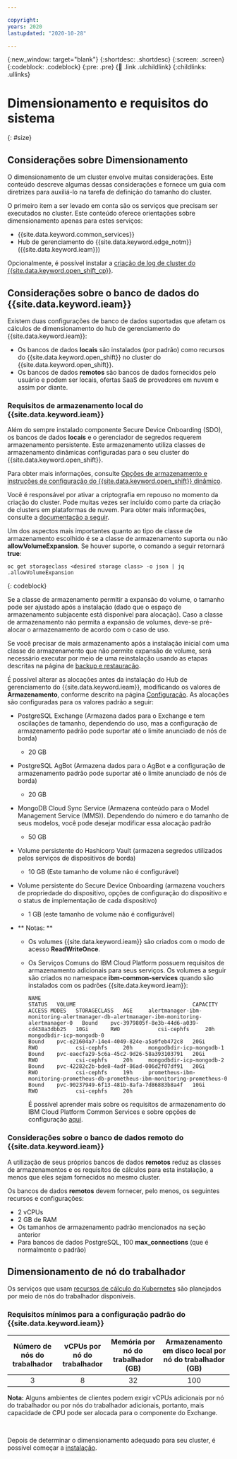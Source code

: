 ```yaml
---

copyright:
years: 2020
lastupdated: "2020-10-28"

---
```


{:new_window: target="blank"}
{:shortdesc: .shortdesc}
{:screen: .screen}
{:codeblock: .codeblock}
{:pre: .pre}
{:child: .link .ulchildlink}
{:childlinks: .ullinks}


# Dimensionamento e requisitos do sistema
{: #size}

## Considerações sobre Dimensionamento

O dimensionamento de um cluster envolve muitas considerações. Este conteúdo descreve algumas dessas considerações e fornece um guia com diretrizes para auxiliá-lo na tarefa de definição do tamanho do cluster.

O primeiro item a ser levado em conta são os serviços que precisam ser executados no cluster. Este conteúdo oferece orientações sobre dimensionamento apenas para estes serviços:

* {{site.data.keyword.common_services}}
* Hub de gerenciamento do {{site.data.keyword.edge_notm}} ({{site.data.keyword.ieam}})

Opcionalmente, é possível instalar a [criação de log de cluster do {{site.data.keyword.open_shift_cp}}](../admin/accessing_logs.md#ocp_logging).

## Considerações sobre o banco de dados do {{site.data.keyword.ieam}}

Existem duas configurações de banco de dados suportadas que afetam os cálculos de dimensionamento do hub de gerenciamento do {{site.data.keyword.ieam}}:

* Os bancos de dados **locais** são instalados (por padrão) como recursos do {{site.data.keyword.open_shift}} no cluster do {{site.data.keyword.open_shift}}.
* Os bancos de dados **remotos** são bancos de dados fornecidos pelo usuário e podem ser locais, ofertas SaaS de provedores em nuvem e assim por diante.

### Requisitos de armazenamento local do {{site.data.keyword.ieam}}

Além do sempre instalado componente Secure Device Onboarding (SDO), os bancos de dados **locais** e o gerenciador de segredos requerem armazenamento persistente. Este armazenamento utiliza classes de armazenamento dinâmicas configuradas para o seu cluster do {{site.data.keyword.open_shift}}.

Para obter mais informações, consulte [Opções de armazenamento e instruções de configuração do {{site.data.keyword.open_shift}} dinâmico](https://docs.openshift.com/container-platform/4.6/storage/understanding-persistent-storage.html).

Você é responsável por ativar a criptografia em repouso no momento da criação do cluster. Pode muitas vezes ser incluído como parte da criação de clusters em plataformas de nuvem. Para obter mais informações, consulte a [documentação a seguir](https://docs.openshift.com/container-platform/4.6/installing/installing-fips.html).

Um dos aspectos mais importantes quanto ao tipo de classe de armazenamento escolhido é se a classe de armazenamento suporta ou não **allowVolumeExpansion**. Se houver suporte, o comando a seguir retornará **true**:

```
oc get storageclass <desired storage class> -o json | jq .allowVolumeExpansion
```
{: codeblock}

Se a classe de armazenamento permitir a expansão do volume, o tamanho pode ser ajustado após a instalação (dado que o espaço de armazenamento subjacente está disponível para alocação). Caso a classe de armazenamento não permita a expansão de volumes, deve-se pré-alocar o armazenamento de acordo com o caso de uso. 

Se você precisar de mais armazenamento após a instalação inicial com uma classe de armazenamento que não permite expansão de volume, será necessário executar por meio de uma reinstalação usando as etapas descritas na página de [backup e restauração](../admin/backup_recovery.md).

É possível alterar as alocações antes da instalação do Hub de gerenciamento do {{site.data.keyword.ieam}}, modificando os valores de **Armazenamento**, conforme descrito na página [Configuração](configuration.md). As alocações são configuradas para os valores padrão a seguir:

* PostgreSQL Exchange (Armazena dados para o Exchange e tem oscilações de tamanho, dependendo do uso, mas a configuração de armazenamento padrão pode suportar até o limite anunciado de nós de borda)
  * 20 GB
* PostgreSQL AgBot (Armazena dados para o AgBot e a configuração de armazenamento padrão pode suportar até o limite anunciado de nós de borda)
  * 20 GB
* MongoDB Cloud Sync Service (Armazena conteúdo para o Model Management Service (MMS)). Dependendo do número e do tamanho de seus modelos, você pode desejar modificar essa alocação padrão
  * 50 GB
* Volume persistente do Hashicorp Vault (armazena segredos utilizados pelos serviços de dispositivos de borda)
  * 10 GB (Este tamanho de volume não é configurável)
* Volume persistente do Secure Device Onboarding (armazena vouchers de propriedade do dispositivo, opções de configuração do dispositivo e o status de implementação de cada dispositivo)
  * 1 GB (este tamanho de volume não é configurável)

* ** Notas: **
  * Os volumes {{site.data.keyword.ieam}} são criados com o modo de acesso **ReadWriteOnce**.
  * Os Serviços Comuns do IBM Cloud Platform possuem requisitos de armazenamento adicionais para seus serviços. Os volumes  a seguir são criados no namespace **ibm-common-services** quando são instalados com os padrões {{site.data.keyword.ieam}}:
    ```
    NAME                                                                                     STATUS   VOLUME                                     CAPACITY   ACCESS MODES   STORAGECLASS   AGE     alertmanager-ibm-monitoring-alertmanager-db-alertmanager-ibm-monitoring-alertmanager-0   Bound    pvc-3979805f-8e3b-44d6-a039-cd438a3dbb25   10Gi       RWO            csi-cephfs     20h     mongodbdir-icp-mongodb-0                                                                 Bound    pvc-e21604a7-14e4-4049-824e-a5a9feb472c8   20Gi       RWO            csi-cephfs     20h     mongodbdir-icp-mongodb-1                                                                 Bound    pvc-eaecfa29-5c6a-45c2-9d26-58a393103791   20Gi       RWO            csi-cephfs     20h     mongodbdir-icp-mongodb-2                                                                 Bound    pvc-42282c2b-bde8-4adf-86ad-006d2f07df91   20Gi       RWO            csi-cephfs     19h     prometheus-ibm-monitoring-prometheus-db-prometheus-ibm-monitoring-prometheus-0           Bound    pvc-90237949-6f13-481b-8afa-7d86883b8a4f   10Gi       RWO            csi-cephfs     20h
    ```

    É possível aprender mais sobre os requisitos de armazenamento do IBM Cloud Platform Common Services e sobre opções de configuração [aqui](https://www.ibm.com/support/knowledgecenter/SSHKN6/installer/3.x.x/custom_resource.html).

### Considerações sobre o banco de dados remoto do {{site.data.keyword.ieam}}

A utilização de seus próprios bancos de dados **remotos** reduz as classes de armazenamentos e os requisitos de cálculos para esta instalação, a menos que eles sejam fornecidos no mesmo cluster.

Os bancos de dados **remotos** devem fornecer, pelo menos, os seguintes recursos e configurações:

* 2 vCPUs
* 2 GB de RAM
* Os tamanhos de armazenamento padrão mencionados na seção anterior
* Para bancos de dados PostgreSQL, 100 **max_connections** (que é normalmente o padrão)

## Dimensionamento de nó do trabalhador

Os serviços que usam [recursos de cálculo do Kubernetes](https://kubernetes.io/docs/concepts/configuration/manage-compute-resources-container) são planejados por meio de nós do trabalhador disponíveis.

### Requisitos mínimos para a configuração padrão do {{site.data.keyword.ieam}}
| Número de nós do trabalhador | vCPUs por nó do trabalhador | Memória por nó do trabalhador (GB) | Armazenamento em disco local por nó do trabalhador (GB) |
| :---: | :---: | :---: | :---: |
| 3	| 8	| 32	| 100 	|

**Nota:** Alguns ambientes de clientes podem exigir vCPUs adicionais por nó do trabalhador ou por nós do trabalhador adicionais, portanto, mais capacidade de CPU pode ser alocada para o componente do Exchange.


&nbsp;
&nbsp;

Depois de determinar o dimensionamento adequado para seu cluster, é possível começar a [instalação](online_installation.md).
